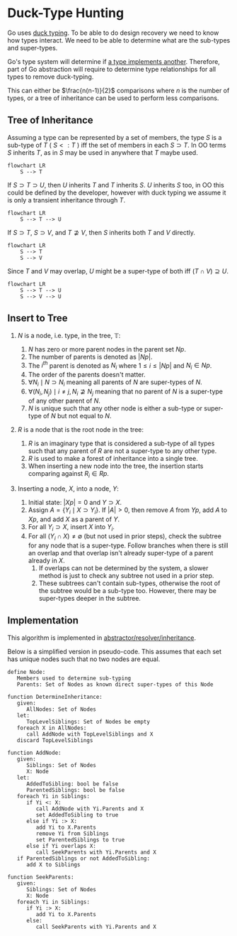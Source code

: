 # Duck-Type Hunting

Go uses [duck typing](https://en.wikipedia.org/wiki/Duck_typing).
To be able to do design recovery we need to know how types interact.
We need to be able to determine what are the sub-types and super-types.

Go's type system will determine if
[a type implements another](https://pkg.go.dev/go/types#Implements).
Therefore, part of Go abstraction will require to determine
type relationships for all types to remove duck-typing.

This can either be $\frac{n(n-1)}{2}$ comparisons where $n$
is the number of types, or a tree of inheritance can be used
to perform less comparisons.

## Tree of Inheritance

Assuming a type can be represented by a set of members,
the type $S$ is a sub-type of $T$ ( $S <: T$ ) iff the set of
members in each $S \supset T$. In OO terms $S$ inherits $T$,
as in $S$ may be used in anywhere that $T$ maybe used.

```mermaid
flowchart LR
    S --> T
```

If $S \supset T \supset U$, then $U$ inherits $T$ and $T$ inherits $S$.
$U$ inherits $S$ too, in OO this could be defined by the developer,
however with duck typing we assume it is only a transient inheritance
through $T$.

```mermaid
flowchart LR
    S --> T --> U
```

If $S \supset T$, $S \supset V$, and $T \nsupseteq V$,
then $S$ inherits both $T$ and $V$ directly.

```mermaid
flowchart LR
    S --> T
    S --> V
```

Since $T$ and $V$ may overlap, $U$ might be a super-type of both iff
$(T \cap V) \supseteq U$.

```mermaid
flowchart LR
    S --> T --> U
    S --> V --> U
```

## Insert to Tree

1. $N$ is a node, i.e. type, in the tree, $\mathbb{T}$:
    1. $N$ has zero or more parent nodes in the parent set $Np$.
    2. The number of parents is denoted as $|Np|$.
    3. The $i^{th}$ parent is denoted as $N_i$
       where $1 \le i \le |Np|$ and $N_i \in Np$.
    4. The order of the parents doesn't matter.
    5. $\forall N_i \mid N \supset N_i$ meaning all parents of $N$
       are super-types of $N$.
    6. $\forall \left( N_i, N_j \right) \mid i \ne j, N_i \nsupseteq N_j$
       meaning that no parent of $N$ is a super-type of any other parent of $N$.
    7. $N$ is unique such that any other node is either a sub-type or
       super-type of $N$ but not equal to $N$.

2. $R$ is a node that is the root node in the tree:
    1. $R$ is an imaginary type that is considered a sub-type of all types
       such that any parent of $R$ are not a super-type to any other type.
    2. $R$ is used to make a forest of inheritance into a single tree.
    3. When inserting a new node into the tree, the insertion starts
       comparing against $R_i \in Rp$.

3. Inserting a node, $X$, into a node, $Y$:
    1. Initial state: $|Xp| = 0$ and $Y \supset X$.
    2. Assign $A = \left\{ Y_i \mid X \supset Y_i \right\}$.
       If $|A| > 0$, then remove $A$ from $Yp$, add $A$ to $Xp$, and
       add $X$ as a parent of $Y$.
    3. For all $Y_i \supset X$, insert $X$ into $Y_i$.
    4. For all $\left( Y_i \cap X \right) \ne \emptyset$ (but not used in
       prior steps), check the subtree for any node that is a super-type.
       Follow branches when there is still an overlap and that overlap
       isn't already super-type of a parent already in $X$.
       1. If overlaps can not be determined by the system, a slower method is
          just to check any subtree not used in a prior step.
       2. These subtrees can't contain sub-types, otherwise the root of the
          subtree would be a sub-type too. However, there may be super-types
          deeper in the subtree.

## Implementation

This algorithm is implemented in
[abstractor/resolver/inheritance](../goAbstractor/internal/abstractor/resolver/inheritance/inheritance.go).

Below is a simplified version in pseudo-code. This assumes that each
set has unique nodes such that no two nodes are equal.

```pseudo
define Node:
   Members used to determine sub-typing
   Parents: Set of Nodes as known direct super-types of this Node

function DetermineInheritance:
   given:
      AllNodes: Set of Nodes
   let:
      TopLevelSiblings: Set of Nodes be empty
   foreach X in AllNodes:
      call AddNode with TopLevelSiblings and X
   discard TopLevelSiblings

function AddNode:
   given:
      Siblings: Set of Nodes
      X: Node
   let:
      AddedToSibling: bool be false
      ParentedSiblings: bool be false
   foreach Yi in Siblings:
      if Yi <: X:
         call AddNode with Yi.Parents and X
         set AddedToSibling to true
      else if Yi :> X:
         add Yi to X.Parents
         remove Yi from Siblings
         set ParentedSiblings to true
      else if Yi overlaps X:
         call SeekParents with Yi.Parents and X
   if ParentedSiblings or not AddedToSibling:
      add X to Siblings

function SeekParents:
   given:
      Siblings: Set of Nodes
      X: Node
   foreach Yi in Siblings:
      if Yi :> X:
         add Yi to X.Parents
      else:
         call SeekParents with Yi.Parents and X
```
